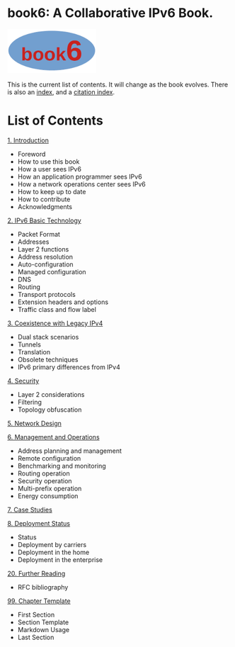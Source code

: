 # book6: A Collaborative IPv6 Book.
<img src="./book6logo.png" alt="book6 logo" width="200px" height="auto"/>

This is the current list of contents. It will change as the book evolves.
There is also an [index](https://github.com/becarpenter/book6/blob/main/Index.md),
and a [citation index](https://github.com/becarpenter/book6/blob/main/Citex.md).

# List of Contents

[1. Introduction](1.%20Introduction%20and%20Foreword/1.%20Introduction%20and%20Foreword.md)
* Foreword
* How to use this book
* How a user sees IPv6
* How an application programmer sees IPv6
* How a network operations center sees IPv6
* How to keep up to date
* How to contribute
* Acknowledgments
 

[2. IPv6 Basic Technology](2.%20IPv6%20Basic%20Technology/2.%20IPv6%20Basic%20Technology.md)
* Packet Format
* Addresses
* Layer 2 functions
* Address resolution
* Auto-configuration
* Managed configuration
* DNS
* Routing
* Transport protocols
* Extension headers and options
* Traffic class and flow label

[3. Coexistence with Legacy IPv4](3.%20Coexistence%20with%20Legacy%20IPv4/3.%20Coexistence%20with%20Legacy%20IPv4.md)
* Dual stack scenarios
* Tunnels
* Translation
* Obsolete techniques
* IPv6 primary differences from IPv4

[4. Security](4.%20Security/4.%20Security.md)
* Layer 2 considerations
* Filtering
* Topology obfuscation

[5. Network Design](5.%20Network%20Design/5.%20Network%20Design.md)

[6. Management and Operations](6.%20Management%20and%20Operations/6.%20Management%20and%20Operations.md)
* Address planning and management
* Remote configuration
* Benchmarking and monitoring
* Routing operation
* Security operation
* Multi-prefix operation
* Energy consumption

[7. Case Studies](7.%20Case%20Studies/7.%20Case%20Studies.md)

[8. Deployment Status](8.%20Deployment%20Status/8.%20Deployment%20Status.md)
* Status
* Deployment by carriers
* Deployment in the home
* Deployment in the enterprise

[20. Further Reading](20.%20Further%20Reading/20.%20Further%20Reading.md)
* RFC bibliography

[99. Chapter Template](99.%20Chapter%20Template/99.%20Chapter%20Template.md)
* First Section
* Section Template
* Markdown Usage
* Last Section
